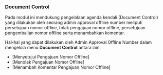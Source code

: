 ### **Document Control** 

Pada modul ini mendukung pengelolaan agenda kendali (Document Control) yang dilakukan oleh seorang admin approval offline number meliputi persetujuan nomor offline, tolak pengajuan nomor offline, persetujuan pengembalian nomor offline serta menambahkan komentar.

Hal-hal yang dapat dilakukan oleh Admin Approval Offline Number dalam mengelola menu **Document Control** antara lain: 

- [Menyetujui Pengajuan Nomor Offline]
- [Menolak Pengajuan Nomor Offline]
- [Menambah Komentar Pengajuan Nomor Offline]